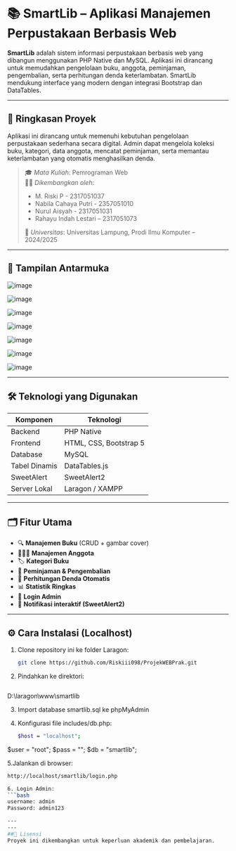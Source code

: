# 📚 SmartLib – Aplikasi Manajemen Perpustakaan Berbasis Web

**SmartLib** adalah sistem informasi perpustakaan berbasis web yang dibangun menggunakan PHP Native dan MySQL. Aplikasi ini dirancang untuk memudahkan pengelolaan buku, anggota, peminjaman, pengembalian, serta perhitungan denda keterlambatan. SmartLib mendukung interface yang modern dengan integrasi Bootstrap dan DataTables.

---

## 🧭 Ringkasan Proyek

Aplikasi ini dirancang untuk memenuhi kebutuhan pengelolaan perpustakaan sederhana secara digital. Admin dapat mengelola koleksi buku, kategori, data anggota, mencatat peminjaman, serta memantau keterlambatan yang otomatis menghasilkan denda.

> 🎓 *Mata Kuliah*: Pemrograman Web  
> 🧑‍💻 *Dikembangkan oleh*:
> - M. Riski P - 2317051037
> - Nabila Cahaya Putri - 2357051010
> - Nurul Aisyah - 2317051031	
> - Rahayu Indah Lestari – 2317051073
>
> 🏫 *Universitas*: Universitas Lampung, Prodi Ilmu Komputer – 2024/2025

---

## 📸 Tampilan Antarmuka

![image](https://github.com/user-attachments/assets/f6374e95-ff26-49bb-b13c-d26da762a914)

![image](https://github.com/user-attachments/assets/09ea3e7d-3b43-4cbb-811c-de5141ecd4b4)

![image](https://github.com/user-attachments/assets/e546df11-2422-4e1d-926c-06601b375755)

![image](https://github.com/user-attachments/assets/8e98e7ee-3018-4137-bba2-ddff2201adb2)

![image](https://github.com/user-attachments/assets/ec353df8-9a84-40e9-9a35-dd437aae4f2a)

![image](https://github.com/user-attachments/assets/2f0d590b-c375-4b8a-9862-e02515f05b6c)

![image](https://github.com/user-attachments/assets/7be19bc7-0a72-4731-b880-4ed95d94090c)






---

## 🛠 Teknologi yang Digunakan

| Komponen         | Teknologi                         |
|------------------|------------------------------------|
| Backend          | PHP Native                         |
| Frontend         | HTML, CSS, Bootstrap 5             |
| Database         | MySQL                              |
| Tabel Dinamis    | DataTables.js                      |
| SweetAlert       | SweetAlert2                        |
| Server Lokal     | Laragon / XAMPP                    |

---

## 🗂️ Fitur Utama

- 🔍 **Manajemen Buku** (CRUD + gambar cover)
- 🧑‍🤝‍🧑 **Manajemen Anggota**
- 🏷️ **Kategori Buku**
- 📖 **Peminjaman & Pengembalian**
- 💸 **Perhitungan Denda Otomatis**
- 📊 **Statistik Ringkas**
- 🔐 **Login Admin**
- 💬 **Notifikasi interaktif (SweetAlert2)**

---
## ⚙️ Cara Instalasi (Localhost)
1. Clone repository ini ke folder Laragon:
   ```bash
   git clone https://github.com/Riskiii098/ProjekWEBPrak.git

2. Pindahkan ke direktori:
   ```bash
D:\laragon\www\smartlib

3. Import database smartlib.sql ke phpMyAdmin

4. Konfigurasi file includes/db.php:
   ```bash
   $host = "localhost";
$user = "root";
$pass = "";
$db   = "smartlib";

5.Jalankan di browser:
   ```bash
   http://localhost/smartlib/login.php

6. Login Admin:
```bash
username: admin
Password: admin123

---
---
##📄 Lisensi
Proyek ini dikembangkan untuk keperluan akademik dan pembelajaran.
